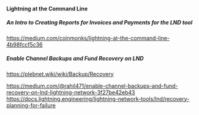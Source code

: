 #### Lightning at the Command Line
##### An Intro to Creating Reports for Invoices and Payments for the LND tool

https://medium.com/coinmonks/lightning-at-the-command-line-4b98fccf5c36

##### Enable Channel Backups and Fund Recovery on LND
https://plebnet.wiki/wiki/Backup/Recovery

https://medium.com/@rahil471/enable-channel-backups-and-fund-recovery-on-lnd-lightning-network-3f27be42eb43
https://docs.lightning.engineering/lightning-network-tools/lnd/recovery-planning-for-failure


